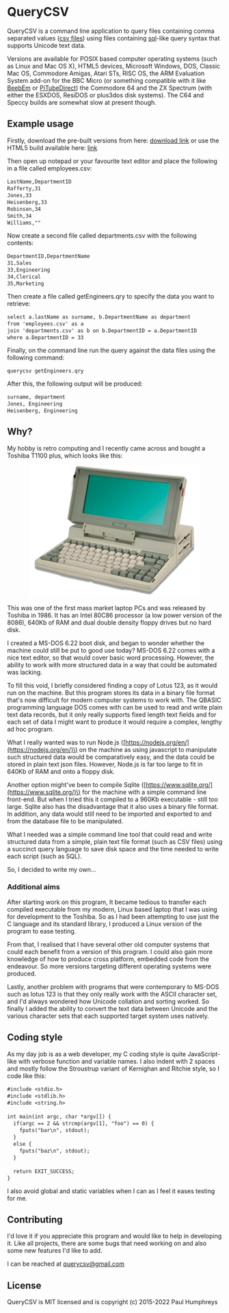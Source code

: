 # QueryCSV

QueryCSV is a command line application to query files containing comma separated values \([csv files](https://en.wikipedia.org/wiki/Comma-separated_values)\) using files containing [sql](https://en.wikipedia.org/wiki/SQL)-like query syntax that supports Unicode text data.

Versions are available for POSIX based computer operating systems \(such as Linux and Mac OS X\), HTML5 devices, Microsoft Windows, DOS, Classic Mac OS, Commodore Amigas, Atari STs, RISC OS, the ARM Evaluation System add-on for the BBC Micro \(or something compatible with it like [BeebEm](http://www.mkw.me.uk/beebem/) or [PiTubeDirect](https://github.com/hoglet67/PiTubeDirect/wiki)\) the Commodore 64 and the ZX Spectrum \(with either the ESXDOS, ResiDOS or plus3dos disk systems\). The C64 and Speccy builds are somewhat slow at present though.

## Example usage

Firstly, download the pre-built versions from here: [download link](https://github.com/pjshumphreys/files/raw/master/querycsv-latest.zip) or use the HTML5 build available here: [link](https://pjshumphreys.github.io/querycsv/)

Then open up notepad or your favourite text editor and place the following in a file called employees.csv:

```
LastName,DepartmentID
Rafferty,31
Jones,33
Heisenberg,33
Robinson,34
Smith,34
Williams,""
```

Now create a second file called departments.csv with the following contents:

```
DepartmentID,DepartmentName
31,Sales
33,Engineering
34,Clerical
35,Marketing
```

Then create a file called getEngineers.qry to specify the data you want to retrieve:

```
select a.lastName as surname, b.DepartmentName as department
from 'employees.csv' as a
join 'departments.csv' as b on b.DepartmentID = a.DepartmentID
where a.DepartmentID = 33
```

Finally, on the command line run the query against the data files using the following command:

```
querycsv getEngineers.qry
```

After this, the following output will be produced:

```
surname, department
Jones, Engineering
Heisenberg, Engineering
```

## Why?

My hobby is retro computing and I recently came across and bought a Toshiba T1100 plus, which looks like this:

<p align="center">
  <img alt="Toshiba T1100 Plus" src="https://raw.githubusercontent.com/pjshumphreys/files/master/t1100plus.png" width="400" />
</p>

This was one of the first mass market laptop PCs and was released by Toshiba in 1986. It has an Intel 80C86 processor \(a low power version of the 8086\), 640Kb of RAM and dual double density floppy drives but no hard disk.

I created a MS-DOS 6.22 boot disk, and began to wonder whether the machine could still be put to good use today? MS-DOS 6.22 comes with a nice text editor, so that would cover basic word processing. However, the ability to work with more structured data in a way that could be automated was lacking.

To fill this void, I briefly considered finding a copy of Lotus 123, as it would run on the machine. But this program stores its data in a binary file format that's now difficult for modern computer systems to work with. The QBASIC programming language DOS comes with can be used to read and write plain text data records, but it only really supports fixed length text fields and for each set of data I might want to produce it would require a complex, lengthy ad hoc program.

What I really wanted was to run Node.js \([https://nodejs.org/en/](https://nodejs.org/en/)\) on the machine as using javascript to manipulate such structured data would be comparatively easy, and the data could be stored in plain text json files. However, Node.js is far too large to fit in 640Kb of RAM and onto a floppy disk.

Another option might've been to compile Sqlite \([https://www.sqlite.org/](https://www.sqlite.org/)\) for the machine with a simple command line front-end. But when I tried this it compiled to a 960Kb executable - still too large. Sqlite also has the disadvantage that it also uses a binary file format. In addition, any data would still need to be imported and exported to and from the database file to be manipulated.

What I needed was a simple command line tool that could read and write structured data from a simple, plain text file format (such as CSV files) using a succinct query language to save disk space and the time needed to write each script (such as SQL).

So, I decided to write my own...

### Additional aims

After starting work on this program, It became tedious to transfer each compiled executable from my modern, Linux based laptop that I was using for development to the Toshiba. So as I had been attempting to use just the C language and its standard library, I produced a Linux version of the program to ease testing.

From that, I realised that I have several other old computer systems that could each benefit from a version of this program. I could also gain more knowledge of how to produce cross platform, embedded code from the endeavour. So more versions targeting different operating systems were produced.

Lastly, another problem with programs that were contemporary to MS-DOS such as lotus 123 is that they only really work with the ASCII character set, and I'd always wondered how Unicode collation and sorting worked. So finally I added the ability to convert the text data between Unicode and the various character sets that each supported target system uses natively.

## Coding style

As my day job is as a web developer, my C coding style is quite JavaScript-like with verbose function and variable names. I also indent with 2 spaces and mostly follow the Stroustrup variant of Kernighan and Ritchie style, so I code like this:

```
#include <stdio.h>
#include <stdlib.h>
#include <string.h>

int main(int argc, char *argv[]) {
  if(argc == 2 && strcmp(argv[1], "foo") == 0) {
    fputs("bar\n", stdout);
  }
  else {
    fputs("baz\n", stdout);
  }

  return EXIT_SUCCESS;
}
```

I also avoid global and static variables when I can as I feel it eases testing for me.

## Contributing

I'd love it if you appreciate this program and would like to help in developing it. Like all projects, there are some bugs that need working on and also some new features I'd like to add.

I can be reached at [querycsv@gmail.com](mailto:querycsv@gmail.com)

## License

QueryCSV is MIT licensed and is copyright (c) 2015-2022 Paul Humphreys
